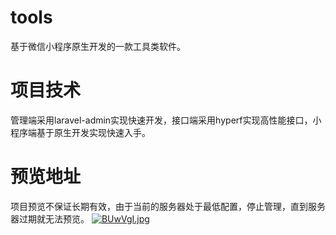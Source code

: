 # tools
基于微信小程序原生开发的一款工具类软件。

# 项目技术
管理端采用laravel-admin实现快速开发，接口端采用hyperf实现高性能接口，小程序端基于原生开发实现快速入手。

# 预览地址
项目预览不保证长期有效，由于当前的服务器处于最低配置，停止管理，直到服务器过期就无法预览。
[![BUwVgI.jpg](https://s1.ax1x.com/2020/10/31/BUwVgI.jpg)](https://imgchr.com/i/BUwVgI)